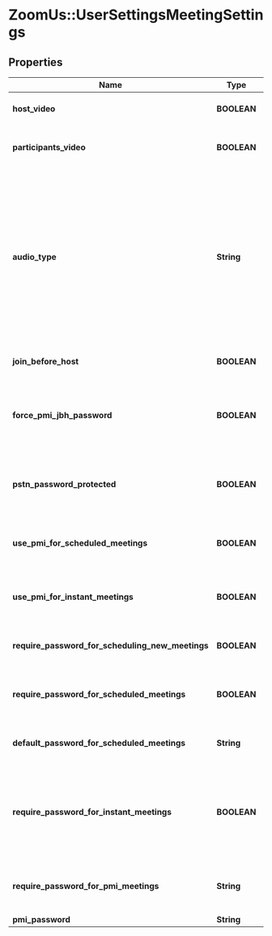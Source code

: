 # ZoomUs::UserSettingsMeetingSettings

## Properties
Name | Type | Description | Notes
------------ | ------------- | ------------- | -------------
**host_video** | **BOOLEAN** | Start meetings with host video on. | [optional] 
**participants_video** | **BOOLEAN** | Start meetings with participants video on. | [optional] 
**audio_type** | **String** | Determine how participants can join the audio portion of the meeting:&lt;br&gt;&#x60;both&#x60; - Telephony and VoIP.&lt;br&gt;&#x60;telephony&#x60; - Audio PSTN telephony only.&lt;br&gt;&#x60;voip&#x60; - VoIP only.&lt;br&gt;&#x60;thirdParty&#x60; - Third party audio conference. | [optional] [default to &#39;voip&#39;]
**join_before_host** | **BOOLEAN** | Join the meeting before host arrives. | [optional] 
**force_pmi_jbh_password** | **BOOLEAN** | Require a password for personal meetings if attendees can join before host. | [optional] 
**pstn_password_protected** | **BOOLEAN** | Generate and require password for participants joining by phone. | [optional] 
**use_pmi_for_scheduled_meetings** | **BOOLEAN** | Use Personal Meeting ID (PMI) when scheduling a meeting  | [optional] 
**use_pmi_for_instant_meetings** | **BOOLEAN** | Use Personal Meeting ID (PMI) when starting an instant meeting  | [optional] 
**require_password_for_scheduling_new_meetings** | **BOOLEAN** | Require a password when scheduling new meetings  | [optional] 
**require_password_for_scheduled_meetings** | **BOOLEAN** | Require a password for meetings which have already been scheduled  | [optional] 
**default_password_for_scheduled_meetings** | **String** | Password for already scheduled meetings  | [optional] 
**require_password_for_instant_meetings** | **BOOLEAN** | Require a password for instant meetings. If you use PMI for your instant meetings, this option will be disabled.  | [optional] 
**require_password_for_pmi_meetings** | **String** | Require a password for Personal Meeting ID (PMI)  | [optional] 
**pmi_password** | **String** | PMI password  | [optional] 


